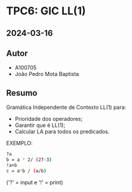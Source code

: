 # TPC6: GIC LL(1)

## 2024-03-16

## Autor

- A100705
- João Pedro Mota Baptista

## Resumo

Gramática Independente de Contexto LL(1) para:

- Prioridade dos operadores;
- Garantir que é LL(1);
- Calcular LA para todos os predicados.

EXEMPLO:

```bash
?a
b = a * 2/ (27-3)
!a+b
c = a*b / (a/b)
```

('?' = input e '!' = print)
